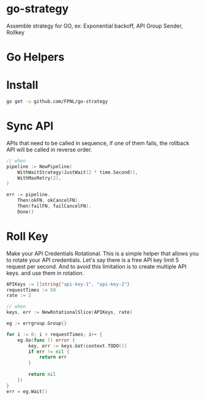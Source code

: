 # go-strategy

Assemble strategy for GO, ex: Exponential backoff, API Group Sender, Rollkey

# Go Helpers

# Install

```bash 
go get -u github.com/FPNL/go-strategy
```

# Sync API

APIs that need to be called in sequence, if one of them fails, the rollback API will be called in reverse order.

```go
// when
pipeline := NewPipeline(
    WithWaitStrategy(JustWait(2 * time.Second)),
    WithMaxRetry(2),
)

err := pipeline.
    Then(okFN, okCancelFN).
    Then(failFN, failCancelFN).
    Done()
```

# Roll Key

Make your API Credentials Rotational.
This is a simple helper that allows you to rotate your API credentials.
Let's say there is a free API key limit 5 request per second. And to avoid this limitation is to create multiple API keys.
and use them in rotation.

```go
APIKeys := []string{"api-key-1", "api-key-2"}
requestTimes := 50
rate := 2

// when
keys, err := NewRotationalSlice(APIKeys, rate)

eg := errgroup.Group{}

for i := 0; i < requestTimes; i++ {
    eg.Go(func () error {
        key, err := keys.Get(context.TODO())
        if err != nil {
            return err
        }
    
        return nil
    })
}
err = eg.Wait()
```
